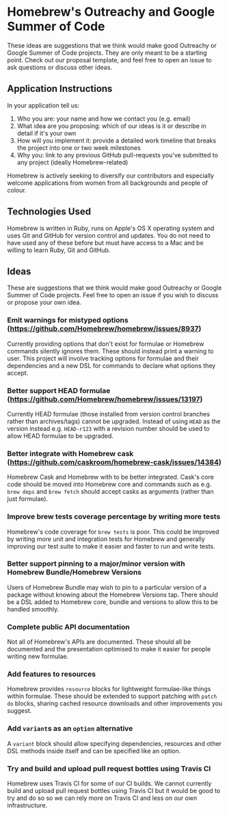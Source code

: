 # Homebrew's Outreachy and Google Summer of Code
These ideas are suggestions that we think would make good Outreachy or Google Summer of Code projects. They are only meant to be a starting point. Check out our proposal template, and feel free to open an issue to ask questions or discuss other ideas.

## Application Instructions

In your application tell us:

1. Who you are: your name and how we contact you (e.g. email)
2. What idea are you proposing: which of our ideas is it or describe in detail if it's your own
3. How will you implement it: provide a detailed work timeline that breaks the project into one or two week milestones
4. Why you: link to any previous GitHub pull-requests you've submitted to any project (ideally Homebrew-related)

Homebrew is actively seeking to diversify our contributors and especially welcome applications from women from all backgrounds and people of colour.

## Technologies Used

Homebrew is written in Ruby, runs on Apple's OS X operating system and uses Git and GitHub for version control and updates. You do not need to have used any of these before but must have access to a Mac and be willing to learn Ruby, Git and GitHub.

## Ideas
These are suggestions that we think would make good Outreachy or Google Summer of Code projects. Feel free to open an issue if you wish to discuss or propose your own idea.

### Emit warnings for mistyped options (https://github.com/Homebrew/homebrew/issues/8937)
Currently providing options that don't exist for formulae or Homebrew commands silently ignores them. These should instead print a warning to user. This project will involve tracking options for formulae and their dependencies and a new DSL for commands to declare what options they accept.

### Better support HEAD formulae (https://github.com/Homebrew/homebrew/issues/13197)
Currently HEAD formulae (those installed from version control branches rather than archives/tags) cannot be upgraded. Instead of using `HEAD` as the version instead e.g. `HEAD-r123` with a revision number should be used to allow HEAD formulae to be upgraded.

### Better integrate with Homebrew cask (https://github.com/caskroom/homebrew-cask/issues/14384)
Homebrew Cask and Homebrew with to be better integrated. Cask's core code should be moved into Homebrew core and commands such as e.g. `brew deps` and `brew fetch` should accept casks as arguments (rather than just formulae).

### Improve brew tests coverage percentage by writing more tests
Homebrew's code coverage for `brew tests` is poor. This could be improved by writing more unit and integration tests for Homebrew and generally improving our test suite to make it easier and faster to run and write tests.

### Better support pinning to a major/minor version with Homebrew Bundle/Homebrew Versions
Users of Homebrew Bundle may wish to pin to a particular version of a package without knowing about the Homebrew Versions tap. There should be a DSL added to Homebrew core, bundle and versions to allow this to be handled smoothly.

### Complete public API documentation
Not all of Homebrew's APIs are documented. These should all be documented and the presentation optimised to make it easier for people writing new formulae.

### Add features to resources
Homebrew provides `resource` blocks for lightweight formulae-like things within formulae. These should be extended to support patching with `patch do` blocks, sharing cached resource downloads and other improvements you suggest.

### Add `variant`s as an `option` alternative
A `variant` block should allow specifying dependencies, resources and other DSL methods inside itself and can be specified like an option.

### Try and build and upload pull request bottles using Travis CI
Homebrew uses Travis CI for some of our CI builds. We cannot currently build and upload pull request bottles using Travis CI but it would be good to try and do so so we can rely more on Travis CI and less on our own infrastructure. 
